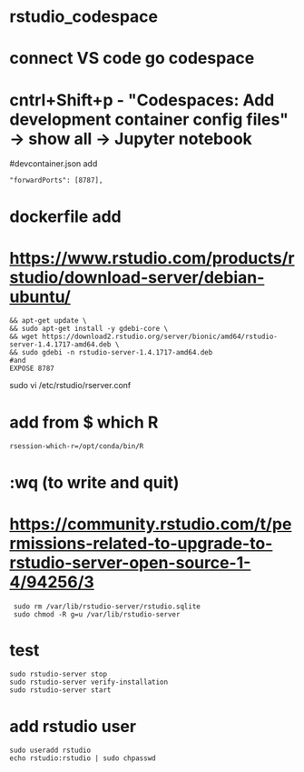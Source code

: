# rstudio_codespace

# connect VS code go codespace
# cntrl+Shift+p - "Codespaces: Add development container config files" -> show all -> Jupyter notebook

#devcontainer.json add
```
"forwardPorts": [8787],
```

# dockerfile add
# https://www.rstudio.com/products/rstudio/download-server/debian-ubuntu/

```
&& apt-get update \
&& sudo apt-get install -y gdebi-core \
&& wget https://download2.rstudio.org/server/bionic/amd64/rstudio-server-1.4.1717-amd64.deb \
&& sudo gdebi -n rstudio-server-1.4.1717-amd64.deb
#and
EXPOSE 8787
```

sudo vi /etc/rstudio/rserver.conf
# add from $ which R
```
rsession-which-r=/opt/conda/bin/R
```
# :wq (to write and quit)

# https://community.rstudio.com/t/permissions-related-to-upgrade-to-rstudio-server-open-source-1-4/94256/3
```
 sudo rm /var/lib/rstudio-server/rstudio.sqlite 
 sudo chmod -R g=u /var/lib/rstudio-server
```

# test
```
sudo rstudio-server stop
sudo rstudio-server verify-installation
sudo rstudio-server start
```

# add rstudio user
```
sudo useradd rstudio
echo rstudio:rstudio | sudo chpasswd 
```
